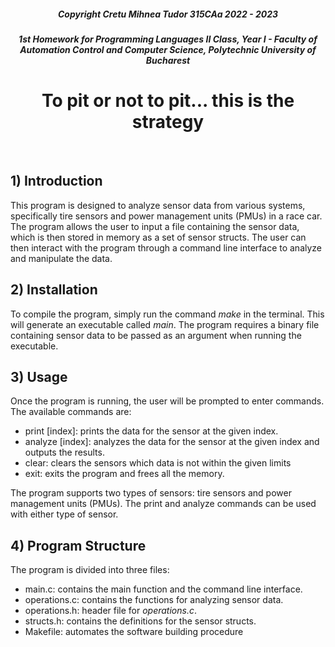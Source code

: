 <h5 align = center> Copyright Cretu Mihnea Tudor 315CAa 2022 - 2023 </h5> 
<h5 align = center> 1st Homework for Programming Languages II Class, Year I - Faculty of Automation Control and Computer Science, Polytechnic University of Bucharest </h5>

<h1 align = center> To pit or not to pit... this is the strategy </h1>
<br>

<h2> 1) Introduction </h2>
<p align = left> This program is designed to analyze sensor data from various systems, specifically tire sensors and power management units (PMUs) in a race car. The program allows the user to input a file containing the sensor data, which is then stored in memory as a set of sensor structs. The user can then interact with the program through a command line interface to analyze and manipulate the data. </p>

<h2> 2) Installation </h2>
<p align = left> To compile the program, simply run the command <i>make</i> in the terminal. This will generate an executable called <i>main</i>. The program requires a binary file containing sensor data to be passed as an argument when running the executable. </p>

<h2> 3) Usage </h2>
<p align = left> Once the program is running, the user will be prompted to enter commands. The available commands are: </p>
<ul>
    <li> print [index]: prints the data for the sensor at the given index.
    <li> analyze [index]: analyzes the data for the sensor at the given index and outputs the results.
    <li> clear: clears the sensors which data is not within the given limits
    <li> exit: exits the program and frees all the memory.
</ul>
<p align = left> The program supports two types of sensors: tire sensors and power management units (PMUs). The print and analyze commands can be used with either type of sensor. </p>

<h2> 4) Program Structure </h2>
<p align = left> The program is divided into three files: </p>
<ul>
    <li> main.c: contains the main function and the command line interface.
    <li> operations.c: contains the functions for analyzing sensor data.
    <li> operations.h: header file for <i>operations.c</i>.
    <li> structs.h: contains the definitions for the sensor structs.
    <li> Makefile: automates the software building procedure 
</ul>